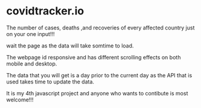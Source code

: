 # covidtracker.io
The number of cases, deaths ,and recoveries of every affected country just on your one input!!!

wait the page as the data will take somtime to load.

The webpage id responsive and has different scrolling effects on both mobile and desktop.

The data that you will get is a day prior to the current day as the API that is used takes time to update the data.

It is my 4th javascript project and anyone who wants to contibute is most welcome!!! 
